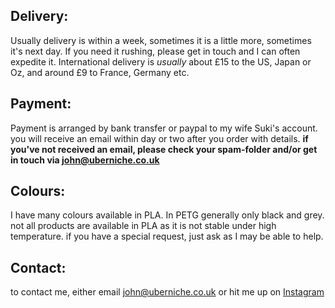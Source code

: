 ## Delivery:
Usually delivery is within a week, sometimes it is a little more, sometimes it's next day. If you need it rushing, please get in touch and I can often expedite it. International delivery is _usually_ about £15 to the US, Japan or Oz, and around £9 to France, Germany etc. 
## Payment:
Payment is arranged by bank transfer or paypal to my wife Suki's account. you will receive an email within day or two after you order with details. <b>if you've not received an email, please **check your spam-folder** and/or get in touch via john@uberniche.co.uk </b> 
## Colours:
I have many colours available in PLA. In PETG generally only black and grey. not all products are available in PLA as it is not stable under high temperature. if you have a special request, just ask as I may be able to help.
## Contact:
to contact me, either email <john@uberniche.co.uk> or hit me up on [Instagram](https://www.instagram.com/uber.niche/)
